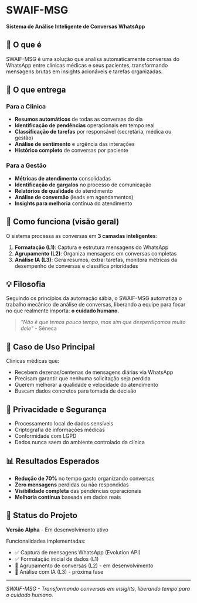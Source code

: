 # SWAIF-MSG

**Sistema de Análise Inteligente de Conversas WhatsApp**

## 📌 O que é

SWAIF-MSG é uma solução que analisa automaticamente conversas do WhatsApp entre clínicas médicas e seus pacientes, transformando mensagens brutas em insights acionáveis e tarefas organizadas.

## 🎯 O que entrega

### Para a Clínica
- **Resumos automáticos** de todas as conversas do dia
- **Identificação de pendências** operacionais em tempo real
- **Classificação de tarefas** por responsável (secretária, médica ou gestão)
- **Análise de sentimento** e urgência das interações
- **Histórico completo** de conversas por paciente

### Para a Gestão
- **Métricas de atendimento** consolidadas
- **Identificação de gargalos** no processo de comunicação
- **Relatórios de qualidade** do atendimento
- **Análise de conversão** (leads em agendamentos)
- **Insights para melhoria** contínua do atendimento

## 🔄 Como funciona (visão geral)

O sistema processa as conversas em **3 camadas inteligentes**:

1. **Formatação (L1)**: Captura e estrutura mensagens do WhatsApp
2. **Agrupamento (L2)**: Organiza mensagens em conversas completas
3. **Análise IA (L3)**: Gera resumos, extrai tarefas, monitora métricas da desempenho de conversas e classifica prioridades

## 💡 Filosofia

Seguindo os princípios da automação sábia, o SWAIF-MSG automatiza o trabalho mecânico de análise de conversas, liberando a equipe para focar no que realmente importa: **o cuidado humano**.

> *"Não é que temos pouco tempo, mas sim que desperdiçamos muito dele"* - Sêneca

## 🏥 Caso de Uso Principal

Clínicas médicas que:
- Recebem dezenas/centenas de mensagens diárias via WhatsApp
- Precisam garantir que nenhuma solicitação seja perdida
- Querem melhorar a qualidade e velocidade do atendimento
- Buscam dados concretos para tomada de decisão

## 🔐 Privacidade e Segurança

- Processamento local de dados sensíveis
- Criptografia de informações médicas
- Conformidade com LGPD
- Dados nunca saem do ambiente controlado da clínica

## 📊 Resultados Esperados

- **Redução de 70%** no tempo gasto organizando conversas
- **Zero mensagens** perdidas ou não respondidas
- **Visibilidade completa** das pendências operacionais
- **Melhoria contínua** baseada em dados reais

## 🚀 Status do Projeto

**Versão Alpha** - Em desenvolvimento ativo

Funcionalidades implementadas:
- ✅ Captura de mensagens WhatsApp (Evolution API)
- ✅ Formatação inicial de dados (L1)
- 🔄 Agrupamento de conversas (L2) - em desenvolvimento
- 📅 Análise com IA (L3) - próxima fase

---

*SWAIF-MSG - Transformando conversas em insights, liberando tempo para o cuidado humano.*
